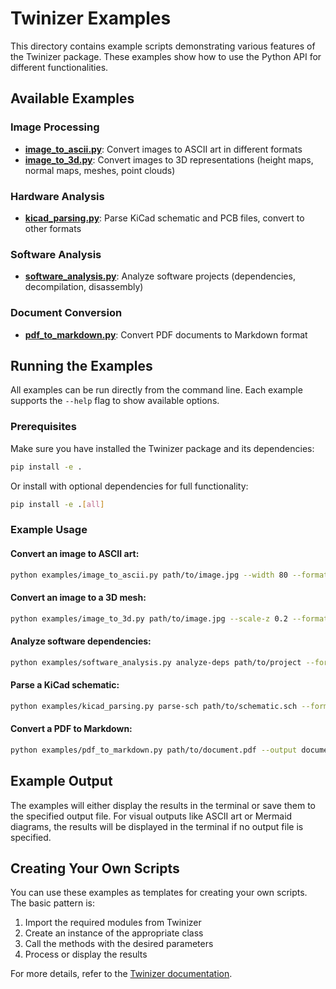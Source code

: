 # Twinizer Examples

This directory contains example scripts demonstrating various features of the Twinizer package. These examples show how to use the Python API for different functionalities.

## Available Examples

### Image Processing

- **[image_to_ascii.py](image_to_ascii.py)**: Convert images to ASCII art in different formats
- **[image_to_3d.py](image_to_3d.py)**: Convert images to 3D representations (height maps, normal maps, meshes, point clouds)

### Hardware Analysis

- **[kicad_parsing.py](kicad_parsing.py)**: Parse KiCad schematic and PCB files, convert to other formats

### Software Analysis

- **[software_analysis.py](software_analysis.py)**: Analyze software projects (dependencies, decompilation, disassembly)

### Document Conversion

- **[pdf_to_markdown.py](pdf_to_markdown.py)**: Convert PDF documents to Markdown format

## Running the Examples

All examples can be run directly from the command line. Each example supports the `--help` flag to show available options.

### Prerequisites

Make sure you have installed the Twinizer package and its dependencies:

```bash
pip install -e .
```

Or install with optional dependencies for full functionality:

```bash
pip install -e .[all]
```

### Example Usage

#### Convert an image to ASCII art:

```bash
python examples/image_to_ascii.py path/to/image.jpg --width 80 --format ansi
```

#### Convert an image to a 3D mesh:

```bash
python examples/image_to_3d.py path/to/image.jpg --scale-z 0.2 --format obj
```

#### Analyze software dependencies:

```bash
python examples/software_analysis.py analyze-deps path/to/project --format json --output deps.json
```

#### Parse a KiCad schematic:

```bash
python examples/kicad_parsing.py parse-sch path/to/schematic.sch --format mermaid --output schematic.md
```

#### Convert a PDF to Markdown:

```bash
python examples/pdf_to_markdown.py path/to/document.pdf --output document.md --extract-images --toc
```

## Example Output

The examples will either display the results in the terminal or save them to the specified output file. For visual outputs like ASCII art or Mermaid diagrams, the results will be displayed in the terminal if no output file is specified.

## Creating Your Own Scripts

You can use these examples as templates for creating your own scripts. The basic pattern is:

1. Import the required modules from Twinizer
2. Create an instance of the appropriate class
3. Call the methods with the desired parameters
4. Process or display the results

For more details, refer to the [Twinizer documentation](../docs/).
